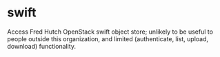 swift
=====

Access Fred Hutch OpenStack swift object store; unlikely to be useful
to people outside this organization, and limited (authenticate, list,
upload, download) functionality.
